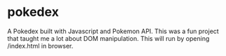 # pokedex
A Pokedex built with Javascript and Pokemon API. This was a fun project that taught me a lot about DOM manipulation.
This will run by opening /index.html in browser.
